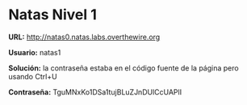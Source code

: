 # Natas Nivel 1
**URL:** http://natas0.natas.labs.overthewire.org

**Usuario:** natas1

**Solución:** la contraseña estaba en el código fuente de la página pero usando Ctrl+U

**Contraseña:** TguMNxKo1DSa1tujBLuZJnDUlCcUAPlI
